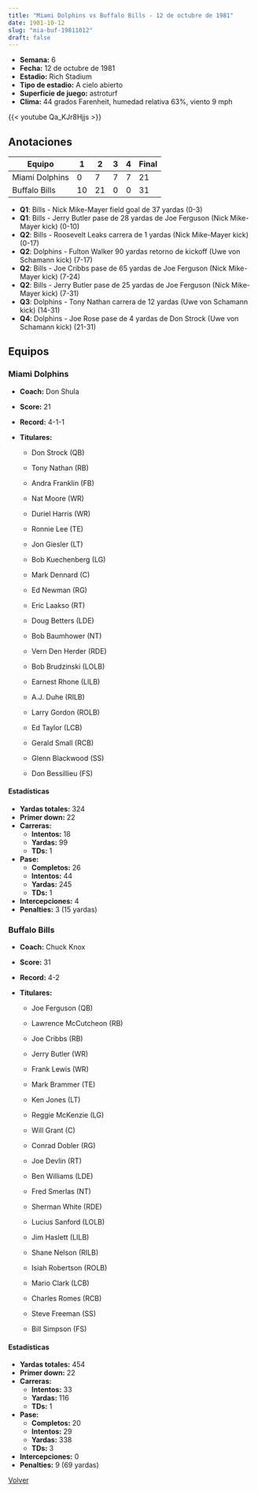 ```yaml
---
title: "Miami Dolphins vs Buffalo Bills - 12 de octubre de 1981"
date: 1981-10-12
slug: "mia-buf-19811012"
draft: false
---
```


- **Semana:** 6
- **Fecha:** 12 de octubre de 1981
- **Estadio:** Rich Stadium
- **Tipo de estadio:** A cielo abierto
- **Superficie de juego:** astroturf
- **Clima:** 44 grados Farenheit, humedad relativa 63%, viento 9 mph


{{< youtube Qa_KJr8Hjjs >}}


## Anotaciones
| Equipo | 1 | 2 | 3 | 4 | Final |
|--------|---|---|---|---|-------|
| Miami Dolphins  | 0 | 7 | 7 | 7  | 21 |
| Buffalo Bills  | 10 | 21 | 0 | 0  | 31 |
- **Q1**: Bills - Nick Mike-Mayer field goal de 37 yardas (0-3)
- **Q1**: Bills - Jerry Butler pase de 28 yardas de Joe Ferguson (Nick Mike-Mayer kick) (0-10)
- **Q2**: Bills - Roosevelt Leaks carrera de 1 yardas (Nick Mike-Mayer kick) (0-17)
- **Q2**: Dolphins - Fulton Walker 90 yardas retorno de kickoff (Uwe von Schamann kick) (7-17)
- **Q2**: Bills - Joe Cribbs pase de 65 yardas de Joe Ferguson (Nick Mike-Mayer kick) (7-24)
- **Q2**: Bills - Jerry Butler pase de 25 yardas de Joe Ferguson (Nick Mike-Mayer kick) (7-31)
- **Q3**: Dolphins - Tony Nathan carrera de 12 yardas (Uwe von Schamann kick) (14-31)
- **Q4**: Dolphins - Joe Rose pase de 4 yardas de Don Strock (Uwe von Schamann kick) (21-31)


## Equipos


### Miami Dolphins
* **Coach:** Don Shula
* **Score:** 21
* **Record:** 4-1-1
* **Titulares:** 

  * Don Strock (QB) 

  * Tony Nathan (RB) 

  * Andra Franklin (FB) 

  * Nat Moore (WR) 

  * Duriel Harris (WR) 

  * Ronnie Lee (TE) 

  * Jon Giesler (LT) 

  * Bob Kuechenberg (LG) 

  * Mark Dennard (C) 

  * Ed Newman (RG) 

  * Eric Laakso (RT) 

  * Doug Betters (LDE) 

  * Bob Baumhower (NT) 

  * Vern Den Herder (RDE) 

  * Bob Brudzinski (LOLB) 

  * Earnest Rhone (LILB) 

  * A.J. Duhe (RILB) 

  * Larry Gordon (ROLB) 

  * Ed Taylor (LCB) 

  * Gerald Small (RCB) 

  * Glenn Blackwood (SS) 

  * Don Bessillieu (FS) 

#### Estadísticas
* **Yardas totales:** 324
* **Primer down:** 22
* **Carreras:**
  * **Intentos:** 18
  * **Yardas:** 99
  * **TDs:** 1
* **Pase:**
  * **Completos:** 26
  * **Intentos:** 44
  * **Yardas:** 245
  * **TDs:** 1
* **Intercepciones:** 4
* **Penalties:** 3 (15 yardas)

### Buffalo Bills
* **Coach:** Chuck Knox
* **Score:** 31
* **Record:** 4-2
* **Titulares:** 

  * Joe Ferguson (QB) 

  * Lawrence McCutcheon (RB) 

  * Joe Cribbs (RB) 

  * Jerry Butler (WR) 

  * Frank Lewis (WR) 

  * Mark Brammer (TE) 

  * Ken Jones (LT) 

  * Reggie McKenzie (LG) 

  * Will Grant (C) 

  * Conrad Dobler (RG) 

  * Joe Devlin (RT) 

  * Ben Williams (LDE) 

  * Fred Smerlas (NT) 

  * Sherman White (RDE) 

  * Lucius Sanford (LOLB) 

  * Jim Haslett (LILB) 

  * Shane Nelson (RILB) 

  * Isiah Robertson (ROLB) 

  * Mario Clark (LCB) 

  * Charles Romes (RCB) 

  * Steve Freeman (SS) 

  * Bill Simpson (FS) 

#### Estadísticas
* **Yardas totales:** 454
* **Primer down:** 22
* **Carreras:**
  * **Intentos:** 33
  * **Yardas:** 116
  * **TDs:** 1
* **Pase:**
  * **Completos:** 20
  * **Intentos:** 29
  * **Yardas:** 338
  * **TDs:** 3
* **Intercepciones:** 0
* **Penalties:** 9 (69 yardas)


[Volver](/historia/1981)
